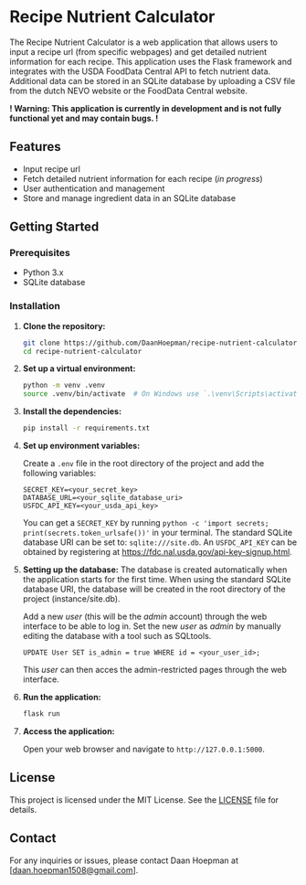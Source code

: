# Recipe Nutrient Calculator

The Recipe Nutrient Calculator is a web application that allows users to input a recipe url (from specific webpages) and get detailed nutrient information for each recipe. This application uses the Flask framework and integrates with the USDA FoodData Central API to fetch nutrient data. Additional data can be stored in an SQLite database by uploading a CSV file from the dutch NEVO website or the FoodData Central website.

**! Warning: This application is currently in development and is not fully functional yet and may contain bugs. !**

## Features

- Input recipe url
- Fetch detailed nutrient information for each recipe (*in progress*)
- User authentication and management
- Store and manage ingredient data in an SQLite database

## Getting Started

### Prerequisites

- Python 3.x
- SQLite database

### Installation

1. **Clone the repository:**
    ```sh
    git clone https://github.com/DaanHoepman/recipe-nutrient-calculator.git
    cd recipe-nutrient-calculator
    ```

2. **Set up a virtual environment:**
    ```sh
    python -m venv .venv
    source .venv/bin/activate  # On Windows use `.\venv\Scripts\activate`
    ```

3. **Install the dependencies:**
    ```sh
    pip install -r requirements.txt
    ```

4. **Set up environment variables:**

    Create a `.env` file in the root directory of the project and add the following variables:
    ```.env
    SECRET_KEY=<your_secret_key>
    DATABASE_URL=<your_sqlite_database_uri>
    USFDC_API_KEY=<your_usda_api_key>
    ```

    You can get a `SECRET_KEY` by running `python -c 'import secrets; print(secrets.token_urlsafe())'` in your terminal.
    The standard SQLite database URI can be set to: `sqlite:///site.db`.
    An `USFDC_API_KEY` can be obtained by registering at https://fdc.nal.usda.gov/api-key-signup.html.

5. **Setting up the database:**
    The database is created automatically when the application starts for the first time.
    When using the standard SQLite database URI, the database will be created in the root directory of the project (instance/site.db).

    Add a new *user* (this will be the *admin* account) through the web interface to be able to log in.
    Set the new *user* as *admin* by manually editing the database with a tool such as SQLtools.
    ```SQLite
    UPDATE User SET is_admin = true WHERE id = <your_user_id>;
    ```
    This *user* can then acces the admin-restricted pages through the web interface.

6. **Run the application:**
    ```sh
    flask run
    ```

7. **Access the application:**

    Open your web browser and navigate to `http://127.0.0.1:5000`.

## License

This project is licensed under the MIT License. See the [LICENSE](LICENSE) file for details.

## Contact

For any inquiries or issues, please contact Daan Hoepman at [daan.hoepman1508@gmail.com].